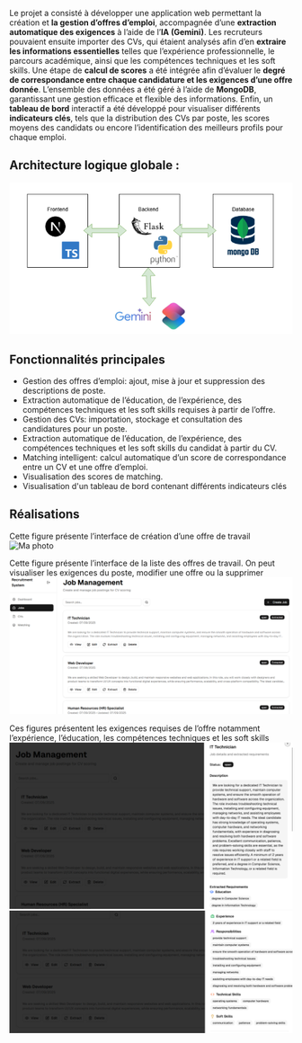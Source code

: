 Le projet a consisté à développer une application web permettant la création et **la gestion d’offres d’emploi**, accompagnée d’une **extraction automatique des exigences** à l’aide de l’**IA (Gemini)**. Les recruteurs pouvaient ensuite importer des CVs, qui étaient analysés afin d’en **extraire les informations essentielles** telles que l’expérience professionnelle, le parcours académique, ainsi que les compétences techniques et les soft skills. Une étape de **calcul de scores** a été intégrée afin d’évaluer le **degré de correspondance entre chaque candidature et les exigences d’une offre donnée**. L’ensemble des données a été géré à l’aide de **MongoDB**, garantissant une gestion efficace et flexible des informations. Enfin, un **tableau de bord** interactif a été développé pour visualiser différents **indicateurs clés**, tels que la distribution des CVs par poste, les scores moyens des candidats ou encore l’identification des meilleurs profils pour chaque emploi.

## **Architecture logique globale :** 
![Ma photo](Architecture__logique_globale)

## **Fonctionnalités principales**
- Gestion des offres d’emploi: ajout, mise à jour et suppression des descriptions de poste.
- Extraction automatique de l’éducation, de l’expérience, des compétences techniques et les soft skills requises à partir de l’offre.
- Gestion des CVs: importation, stockage et consultation des candidatures pour un poste.
- Extraction automatique de l’éducation, de l’expérience, des compétences techniques et les soft skills du candidat à partir du CV.
- Matching intelligent: calcul automatique d’un score de correspondance entre un CV et
 une offre d’emploi.
- Visualisation des scores de matching.
- Visualisation d'un tableau de bord contenant différents indicateurs clés 

## **Réalisations**
Cette figure présente l’interface de création d’une offre de travail
![Ma photo](Interface_création_offre.png)

Cette figure présente l’interface de la liste des offres de travail. On peut visualiser les exigences du poste, modifier une offre ou la supprimer
![Ma photo](Interface_liste_offres.png)

Ces figures présentent les exigences requises de l’offre notamment l’expérience, l’éducation, les compétences techniques et les soft skills
![Ma photo](exigences_poste_extraites_1.png)
![Ma photo](exigences_poste_extraites_2.png)




